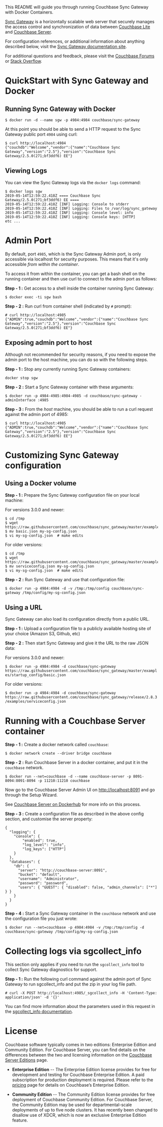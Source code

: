 
This README will guide you through running Couchbase Sync Gateway with Docker Containers.

[Sync Gateway](https://www.couchbase.com/products/sync-gateway) is a horizontally scalable web server that securely manages the access control and synchronization of data between [Couchbase Lite](https://www.couchbase.com/products/lite) and [Couchbase Server](https://www.couchbase.com/products/server).

For configuration references, or additional information about anything described below, visit the [Sync Gateway documentation site](https://docs.couchbase.com/sync-gateway/current/index.html).

For additional questions and feedback, please visit the [Couchbase Forums](https://forums.couchbase.com/c/mobile/sync-gateway) or [Stack Overflow](https://stackoverflow.com/questions/tagged/couchbase+couchbase-sync-gateway).


# QuickStart with Sync Gateway and Docker

## Running Sync Gateway with Docker

```
$ docker run -d --name sgw -p 4984:4984 couchbase/sync-gateway
```

At this point you should be able to send a HTTP request to the Sync Gateway public port `4984` using curl:

```
$ curl http://localhost:4984
{"couchdb":"Welcome","vendor":{"name":"Couchbase Sync Gateway","version":"2.5"},"version":"Couchbase Sync Gateway/2.5.0(271;bf3ddf6) EE"}
```

## Viewing Logs
You can view the Sync Gateway logs via the `docker logs` command:

```
$ docker logs sgw
2019-05-14T12:59:22.418Z ==== Couchbase Sync Gateway/2.5.0(271;bf3ddf6) EE ====
2019-05-14T12:59:22.418Z [INF] Logging: Console to stderr
2019-05-14T12:59:22.418Z [INF] Logging: Files to /var/log/sync_gateway
2019-05-14T12:59:22.418Z [INF] Logging: Console level: info
2019-05-14T12:59:22.418Z [INF] Logging: Console keys: [HTTP]
etc ...
```


# Admin Port

By default, port `4985`, which is the Sync Gateway Admin port, is only accessible via localhost for security purposes. This means that it's only accessible *from within the container*.

To access it from within the container, you can get a bash shell on the running container and then use curl to connect to the admin port as follows:

**Step - 1 :** Get access to a shell inside the container running Sync Gateway:

`$ docker exec -ti sgw bash`

**Step - 2 :** Run curl from container shell (indicated by `#` prompt):

```
# curl http://localhost:4985
{"ADMIN":true,"couchdb":"Welcome","vendor":{"name":"Couchbase Sync Gateway","version":"2.5"},"version":"Couchbase Sync Gateway/2.5.0(271;bf3ddf6) EE"}
```

## Exposing admin port to host

Although not recommended for security reasons, if you need to expose the admin port to the host machine, you can do so with the following steps.

**Step - 1 :** Stop any currently running Sync Gateway containers:

`docker stop sgw`

**Step - 2 :** Start a Sync Gateway container with these arguments:

`$ docker run -p 4984-4985:4984-4985 -d couchbase/sync-gateway -adminInterface :4985`

**Step - 3 :** From the *host* machine, you should be able to run a curl request against the admin port of 4985:

```
$ curl http://localhost:4985
{"ADMIN":true,"couchdb":"Welcome","vendor":{"name":"Couchbase Sync Gateway","version":"2.5"},"version":"Couchbase Sync Gateway/2.5.0(271;bf3ddf6) EE"}
```


# Customizing Sync Gateway configuration

## Using a Docker volume

**Step - 1 :** Prepare the Sync Gateway configuration file on your local machine:

For versions 3.0.0 and newer:
```
$ cd /tmp
$ wget https://raw.githubusercontent.com/couchbase/sync_gateway/master/examples/startup_config/basic.json
$ mv basic.json my-sg-config.json
$ vi my-sg-config.json  # make edits
```

For older versions:
```
$ cd /tmp
$ wget https://raw.githubusercontent.com/couchbase/sync_gateway/master/examples/release/2.8.3/examples/serviceconfig.json
$ mv serviceconfig.json my-sg-config.json
$ vi my-sg-config.json  # make edits
```

**Step - 2 :** Run Sync Gateway and use that configuration file:

`$ docker run -p 4984:4984 -d -v /tmp:/tmp/config couchbase/sync-gateway /tmp/config/my-sg-config.json`

## Using a URL

Sync Gateway can also load its configuration directly from a public URL.

**Step - 1 :** Upload a configuration file to a publicly available hosting site of your choice (Amazon S3, Github, etc)

**Step - 2 :** Then start Sync Gateway and give it the URL to the raw JSON data:

For versions 3.0.0 and newer:

`$ docker run -p 4984:4984 -d couchbase/sync-gateway https://raw.githubusercontent.com/couchbase/sync_gateway/master/examples/startup_config/basic.json`

For older versions:

`$ docker run -p 4984:4984 -d couchbase/sync-gateway https://raw.githubusercontent.com/couchbase/sync_gateway/release/2.8.3/examples/serviceconfig.json`

# Running with a Couchbase Server container

**Step - 1 :** Create a docker network called `couchbase`:

`$ docker network create --driver bridge couchbase`

**Step - 2 :** Run Couchbase Server in a docker container, and put it in the `couchbase` network.

`$ docker run --net=couchbase -d --name couchbase-server -p 8091-8094:8091-8094 -p 11210:11210 couchbase`

Now go to the Couchbase Server Admin UI on [http://localhost:8091](http://localhost:8091) and go through the Setup Wizard.

See [Couchbase Server on Dockerhub](https://hub.docker.com/r/couchbase/server/) for more info on this process.

**Step - 3 :** Create a configuration file as described in the above config section, and customise the server property:

```
{
  "logging": {
    "console": {
        "enabled": true,
        "log_level": "info",
        "log_keys": ["HTTP"]
    }
  },
  "databases": {
    "db": {
      "server": "http://couchbase-server:8091",
      "bucket": "default",
      "username": "Administrator",
      "password": "password",
      "users": { "GUEST": { "disabled": false, "admin_channels": ["*"] } }
    }
  }
}
```

**Step - 4 :** Start a Sync Gateway container in the `couchbase` network and use the configuration file you just wrote:

`$ docker run --net=couchbase -p 4984:4984 -v /tmp:/tmp/config -d couchbase/sync-gateway /tmp/config/my-sg-config.json`


# Collecting logs via sgcollect_info

This section only applies if you need to run the `sgcollect_info` tool to collect Sync Gateway diagnostics for support.

**Step - 1 :** Run the following curl command against the admin port of Sync Gateway to run sgcollect_info and put the zip in your log file path.

`# curl -X POST http://localhost:4985/_sgcollect_info -H 'Content-Type: application/json' -d '{}'`

You can find more information about the parameters used in this request in the [sgcollect_info documentation](https://docs.couchbase.com/sync-gateway/current/admin-rest-api.html#/server/post__sgcollect_info).


# License

Couchbase software typically comes in two editions: Enterprise Edition and Community Edition. For Couchbase Server, you can find details on the differences between the two and licensing information on the [Couchbase Server Editions](https://docs.couchbase.com/server/current/introduction/editions.html) page.

-	**Enterprise Edition** -- The Enterprise Edition license provides for free for development and testing for Couchbase Enterprise Edition. A paid subscription for production deployment is required. Please refer to the [pricing](https://www.couchbase.com/pricing) page for details on Couchbase’s Enterprise Edition.

-	**Community Edition** -- The Community Edition license provides for free deployment of Couchbase Community Edition. For Couchbase Server, the Community Edition may be used for departmental-scale deployments of up to five node clusters.  It has recently been changed to disallow use of XDCR, which is now an exclusive Enterprise Edition feature.
